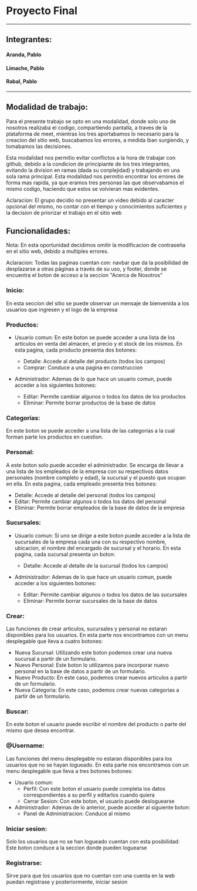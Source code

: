 # Proyecto Final
---
## Integrantes:
#### Aranda, Pablo
#### Limache, Pablo
#### Rabal, Pablo
---
## Modalidad de trabajo:

Para el presente trabajo se opto en una modalidad, donde solo uno de nosotros realizaba el codigo, compartiendo pantalla, a traves de la plataforma de meet, mientras los tres aportabamos lo necesario para la creacion del sitio web, buscabamos los errores, a medida iban surgiendo, y tomabamos las decisiones.

Esta modalidad nos permitio evitar conflictos a la hora de trabajar con github, debido a la condicion de principiante de los tres integrantes, evitando la division en ramas (dada su conplejidad) y trabajando en una sola rama principal. Esta modalidad nos permitio encontrar los errores de forma mas rapida, ya que eramos tres personas las que observabamos el mismo codigo, haciendo que estos se volvieran mas evidentes.

Aclaracion: El grupo decidio no presentar un video debido al caracter opcional del mismo, no contar con el tiempo y conocimientos suficientes y la decision de priorizar el trabajo en el sitio web

## Funcionalidades:

Nota: En esta oportunidad decidimos omitir la modificacion de contraseña en el sitio web, debido a multiples errores.

Aclaracion: Todas las paginas cuentan con: navbar que da la posibilidad de desplazarse a otras páginas a través de su uso, y footer, donde se encuentra el boton de acceso a la seccion "Acerca de Nosotros"

### Inicio:

En esta seccion del sitio se puede observar un mensaje de bienvenida a los usuarios que ingresen y el logo de la empresa

### Productos:

- Usuario comun: En este boton se puede acceder a una lista de los articulos en venta del almacen, el precio y el stock de los mismos. En esta pagina, cada producto presenta dos botones:
  - Detalle: Accede al detalle del producto (todos los campos)
  - Comprar: Conduce a una pagina en construccion

- Administrador: Ademas de lo que hace un usuario comun, puede acceder a los siguientes botones:
  - Editar: Permite cambiar algunos o todos los datos de los productos
  - Eliminar: Permite borrar productos de la base de datos

### Categorias:

En este boton se puede acceder a una lista de las categorias a la cual forman parte los productos en cuestion.

### Personal:

A este boton solo puede acceder el administrador. Se encarga de llevar a una lista de los empleados de la empresa con su respectivos datos personales (nombre completo y edad), la sucursal y el puesto que ocupan en ella.  En esta pagina, cada empleado presenta tres botones:
  - Detalle: Accede al detalle del personal (todos los campos)
  - Editar: Permite cambiar algunos o todos los datos del personal
  - Eliminar: Permite borrar empleados de la base de datos de la empresa

### Sucursales:

- Usuario comun: Si uno se dirige a este boton puede acceder a la lista de sucursales de la empresa cada una con su respectivo nombre, ubicacion, el nombre del encargado de sucursal y el horario. En esta pagina, cada sucursal presenta un boton:
  - Detalle: Accede al detalle de la sucursal (todos los campos)

- Administrador: Ademas de lo que hace un usuario comun, puede acceder a los siguientes botones:
  - Editar: Permite cambiar algunos o todos los datos de las sucursales
  - Eliminar: Permite borrar sucursales de la base de datos

### Crear:

Las funciones de crear articulos, sucursales y personal no estaran disponibles para los usuarios. En esta parte nos encontramos con un menu desplegable que lleva a cuatro botones:
  - Nueva Sucursal: Utilizando este boton podemos crear una nueva sucursal a partir de un formulario.
  - Nuevo Personal: Este boton lo utilizamos para incorporar nuevo personal en la base de datos a partir de un formulario.  
  - Nuevo Producto: En este caso, podemos crear nuevos articulos a partir de un formulario. 
  - Nueva Categoria: En este caso, podemos crear nuevas categorias a partir de un formulario.

### Buscar:

En este boton el usuario puede escribir el nombre del producto o parte del mismo que desea encontrar.

### @Username:

Las funciones del menu desplegable no estaran disponibles para los usuarios que no se hayan logueado. En esta parte nos encontramos con un menu desplegable que lleva a tres botones botones:

- Usuario comun: 
  - Perfil: Con este boton el usuario puede completa los datos correspondientes a su perfil y editarlos cuando quiera
  - Cerrar Sesion: Con este boton, el usuario puede desloguearse
- Administrador: Ademas de lo anterior, puede acceder al siguiente boton:
  - Panel de Administracion: Conduce al mismo

### Iniciar sesion:

Solo los usuarios que no se han logueado cuentan con esta posibilidad: Este boton conduce a la seccion donde pueden loguearse

### Registrarse:

Sirve para que los usuarios que no cuentan con una cuenta en la web puedan registrase y posteriormente, iniciar sesion